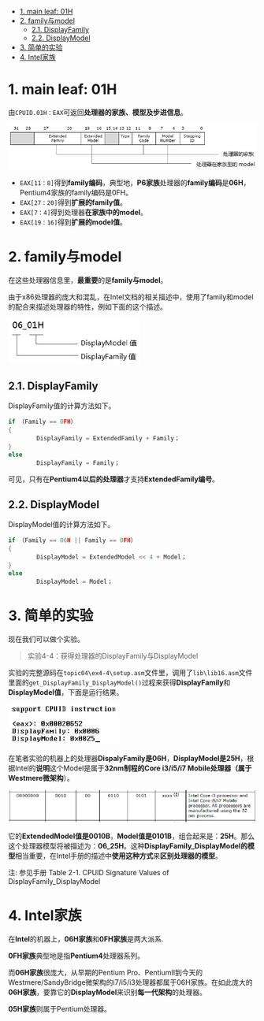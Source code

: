 
<!-- @import "[TOC]" {cmd="toc" depthFrom=1 depthTo=6 orderedList=false} -->

<!-- code_chunk_output -->

- [1. main leaf: 01H](#1-main-leaf-01h)
- [2. family与model](#2-family与model)
  - [2.1. DisplayFamily](#21-displayfamily)
  - [2.2. DisplayModel](#22-displaymodel)
- [3. 简单的实验](#3-简单的实验)
- [4. Intel家族](#4-intel家族)

<!-- /code_chunk_output -->

# 1. main leaf: 01H

由`CPUID.01H：EAX`可返回**处理器的家族、模型及步进信息**。

![config](./images/6.png)

- `EAX[11：8]`得到**family编码**，典型地，**P6家族**处理器的**family编码**是**06H**，Pentium4家族的family编码是0FH。
- `EAX[27：20]`得到**扩展的family值**。
- `EAX[7：4]`得到处理器**在家族中的model**。
- `EAX[19：16]`得到**扩展的model值**。

# 2. family与model

在这些处理器信息里，**最重要**的是**family与model**。

由于x86处理器的庞大和混乱，在Intel文档的相关描述中，使用了family和model的配合来描述处理器的特性，例如下面的这个描述。

![config](./images/7.png)

## 2.1. DisplayFamily

DisplayFamily值的计算方法如下。

```cpp
if （Family == 0FH）
{
        DisplayFamily = ExtendedFamily + Family；
}
else
        DisplayFamily = Family；
```

可见，只有在**Pentium4以后的处理器**才支持**ExtendedFamily编号**。

## 2.2. DisplayModel

DisplayModel值的计算方法如下。

```cpp
if （Family == 06H || Family == 0FH）
{
        DisplayModel = ExtendedModel << 4 + Model；
}
else
        DisplayModel = Model；
```

# 3. 简单的实验

现在我们可以做个实验。

>实验4-4：获得处理器的DisplayFamily与DisplayModel

实验的完整源码在`topic04\ex4-4\setup.asm`文件里，调用了`lib\lib16.asm`文件里面的`get_DisplayFamily_DisplayModel()`过程来获得**DisplayFamily**和**DisplayModel值**，下面是运行结果。

![config](./images/8.png)

在笔者实验的机器上的处理器**DispalyFamily是06H**，**DisplayModel是25H**，根据Intel的**说明**这个Model是属于**32nm制程的Core i3/i5/i7 Mobile处理器（属于Westmere微架构**）。

![config](./images/9.png)

它的**ExtendedModel值是0010B**，**Model值是0101B**，组合起来是：**25H**。那么这个处理器模型将被描述为：**06\_25H**。这种**DisplayFamily\_DisplayModel的模型**相当重要，在Intel手册的描述中**使用这种方式**来**区别处理器的模型**。

注: 参见手册 Table 2-1. CPUID Signature Values of DisplayFamily_DisplayModel

# 4. Intel家族

在**Intel**的机器上，**06H家族**和**0FH家族**是两大派系.

**0FH家族**典型地是指**Pentium4**处理器系列。

而**06H家族**很庞大，从早期的Pentium Pro、PentiumII到今天的Westmere/SandyBridge微架构的i7/i5/i3处理器都属于06H家族。在如此庞大的**06H家族**，要靠它的**DisplayModel**来识别**每一代架构**的处理器。

**05H家族**则属于Pentium处理器。